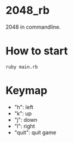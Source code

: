# 2048_rb
2048 in commandline.

# How to start
`ruby main.rb`

# Keymap

- "h": left
- "k": up
- "j": down
- "l": right
- "quit": quit game

